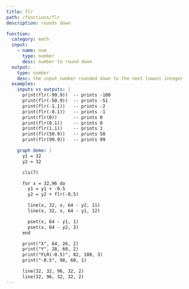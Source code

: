 ```yaml
---
title: flr
path: /functions/flr
description: rounds down

function:
  category: math
  input:
    - name: num
      type: number
      desc: number to round down
  output:
    type: number
    desc: the input number rounded down to the next lowest integer
  examples:
    inputs vs outputs: |
      print(flr(-99.9))  -- prints -100
      print(flr(-50.9))  -- prints -51
      print(flr(-1.1))   -- prints -2
      print(flr(-0.1))   -- prints -1
      print(flr(0))      -- prints 0
      print(flr(0.1))    -- prints 0
      print(flr(1.1))    -- prints 1
      print(flr(50.9))   -- prints 50
      print(flr(99.9))   -- prints 99

    graph demo: |
      y1 = 32
      y2 = 32

      cls(7)

      for x = 32,96 do
        y1 = y1 + -0.5
        y2 = y2 + flr(-0.5)

        line(x, 32, x, 64 - y2, 11)
        line(x, 32, x, 64 - y1, 12)

        pset(x, 64 - y1, 1)
        pset(x, 64 - y2, 3)
      end

      print("X", 64, 26, 2)
      print("Y", 28, 60, 2)
      print("FLR(-0.5)", 82, 100, 3)
      print("-0.5", 98, 60, 1)

      line(32, 32, 96, 32, 2)
      line(32, 96, 32, 32, 2)
---
```

